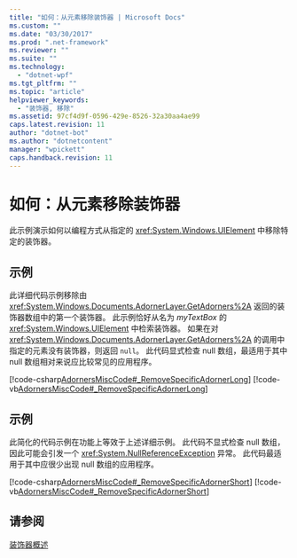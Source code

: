 ```yaml
---
title: "如何：从元素移除装饰器 | Microsoft Docs"
ms.custom: ""
ms.date: "03/30/2017"
ms.prod: ".net-framework"
ms.reviewer: ""
ms.suite: ""
ms.technology: 
  - "dotnet-wpf"
ms.tgt_pltfrm: ""
ms.topic: "article"
helpviewer_keywords: 
  - "装饰器, 移除"
ms.assetid: 97cf4d9f-0596-429e-8526-32a30aa4ae99
caps.latest.revision: 11
author: "dotnet-bot"
ms.author: "dotnetcontent"
manager: "wpickett"
caps.handback.revision: 11
---
```

# 如何：从元素移除装饰器
此示例演示如何以编程方式从指定的 <xref:System.Windows.UIElement> 中移除特定的装饰器。  
  
## 示例  
 此详细代码示例移除由 <xref:System.Windows.Documents.AdornerLayer.GetAdorners%2A> 返回的装饰器数组中的第一个装饰器。  此示例恰好从名为 *myTextBox* 的 <xref:System.Windows.UIElement> 中检索装饰器。  如果在对 <xref:System.Windows.Documents.AdornerLayer.GetAdorners%2A> 的调用中指定的元素没有装饰器，则返回 `null`。  此代码显式检查 null 数组，最适用于其中 null 数组相对来说应比较常见的应用程序。  
  
 [!code-csharp[AdornersMiscCode#_RemoveSpecificAdornerLong](../../../../samples/snippets/csharp/VS_Snippets_Wpf/AdornersMiscCode/CSharp/Window1.xaml.cs#_removespecificadornerlong)]
 [!code-vb[AdornersMiscCode#_RemoveSpecificAdornerLong](../../../../samples/snippets/visualbasic/VS_Snippets_Wpf/AdornersMiscCode/visualbasic/window1.xaml.vb#_removespecificadornerlong)]  
  
## 示例  
 此简化的代码示例在功能上等效于上述详细示例。  此代码不显式检查 null 数组，因此可能会引发一个 <xref:System.NullReferenceException> 异常。  此代码最适用于其中应很少出现 null 数组的应用程序。  
  
 [!code-csharp[AdornersMiscCode#_RemoveSpecificAdornerShort](../../../../samples/snippets/csharp/VS_Snippets_Wpf/AdornersMiscCode/CSharp/Window1.xaml.cs#_removespecificadornershort)]
 [!code-vb[AdornersMiscCode#_RemoveSpecificAdornerShort](../../../../samples/snippets/visualbasic/VS_Snippets_Wpf/AdornersMiscCode/visualbasic/window1.xaml.vb#_removespecificadornershort)]  
  
## 请参阅  
 [装饰器概述](../../../../docs/framework/wpf/controls/adorners-overview.md)